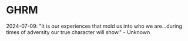 # GHRM

2024-07-09: "It is our experiences that mold us into who we are...during times of adversity our true character will show." - Unknown